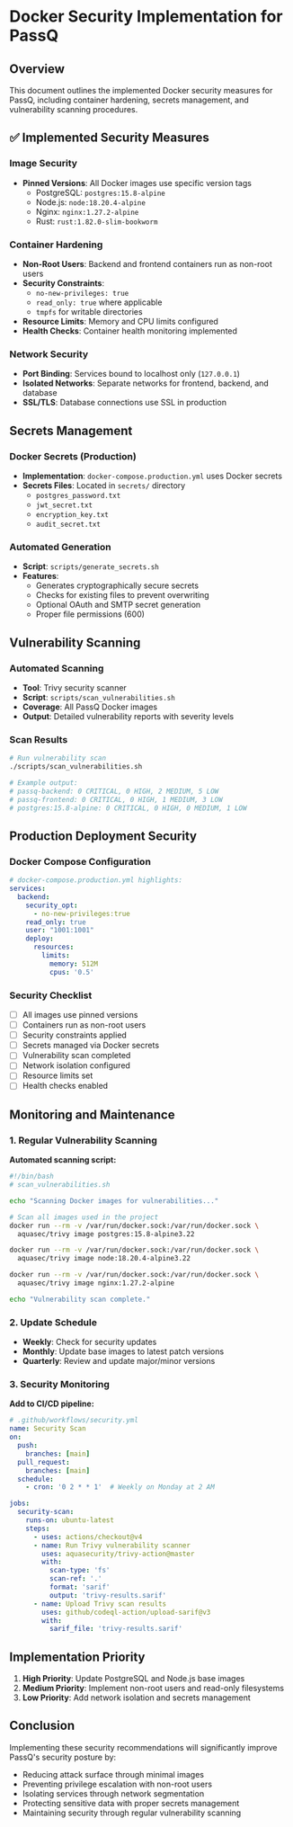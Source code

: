 # Docker Security Implementation for PassQ

## Overview

This document outlines the implemented Docker security measures for PassQ, including container hardening, secrets management, and vulnerability scanning procedures.

## ✅ Implemented Security Measures

### Image Security
- **Pinned Versions**: All Docker images use specific version tags
  - PostgreSQL: `postgres:15.8-alpine`
  - Node.js: `node:18.20.4-alpine`
  - Nginx: `nginx:1.27.2-alpine`
  - Rust: `rust:1.82.0-slim-bookworm`

### Container Hardening
- **Non-Root Users**: Backend and frontend containers run as non-root users
- **Security Constraints**: 
  - `no-new-privileges: true`
  - `read_only: true` where applicable
  - `tmpfs` for writable directories
- **Resource Limits**: Memory and CPU limits configured
- **Health Checks**: Container health monitoring implemented

### Network Security
- **Port Binding**: Services bound to localhost only (`127.0.0.1`)
- **Isolated Networks**: Separate networks for frontend, backend, and database
- **SSL/TLS**: Database connections use SSL in production

## Secrets Management

### Docker Secrets (Production)
- **Implementation**: `docker-compose.production.yml` uses Docker secrets
- **Secrets Files**: Located in `secrets/` directory
  - `postgres_password.txt`
  - `jwt_secret.txt`
  - `encryption_key.txt`
  - `audit_secret.txt`

### Automated Generation
- **Script**: `scripts/generate_secrets.sh`
- **Features**:
  - Generates cryptographically secure secrets
  - Checks for existing files to prevent overwriting
  - Optional OAuth and SMTP secret generation
  - Proper file permissions (600)

## Vulnerability Scanning

### Automated Scanning
- **Tool**: Trivy security scanner
- **Script**: `scripts/scan_vulnerabilities.sh`
- **Coverage**: All PassQ Docker images
- **Output**: Detailed vulnerability reports with severity levels

### Scan Results
```bash
# Run vulnerability scan
./scripts/scan_vulnerabilities.sh

# Example output:
# passq-backend: 0 CRITICAL, 0 HIGH, 2 MEDIUM, 5 LOW
# passq-frontend: 0 CRITICAL, 0 HIGH, 1 MEDIUM, 3 LOW
# postgres:15.8-alpine: 0 CRITICAL, 0 HIGH, 0 MEDIUM, 1 LOW
```

## Production Deployment Security

### Docker Compose Configuration
```yaml
# docker-compose.production.yml highlights:
services:
  backend:
    security_opt:
      - no-new-privileges:true
    read_only: true
    user: "1001:1001"
    deploy:
      resources:
        limits:
          memory: 512M
          cpus: '0.5'
```

### Security Checklist
- [ ] All images use pinned versions
- [ ] Containers run as non-root users
- [ ] Security constraints applied
- [ ] Secrets managed via Docker secrets
- [ ] Vulnerability scan completed
- [ ] Network isolation configured
- [ ] Resource limits set
- [ ] Health checks enabled

## Monitoring and Maintenance

### 1. Regular Vulnerability Scanning

**Automated scanning script:**
```bash
#!/bin/bash
# scan_vulnerabilities.sh

echo "Scanning Docker images for vulnerabilities..."

# Scan all images used in the project
docker run --rm -v /var/run/docker.sock:/var/run/docker.sock \
  aquasec/trivy image postgres:15.8-alpine3.22

docker run --rm -v /var/run/docker.sock:/var/run/docker.sock \
  aquasec/trivy image node:18.20.4-alpine3.22

docker run --rm -v /var/run/docker.sock:/var/run/docker.sock \
  aquasec/trivy image nginx:1.27.2-alpine

echo "Vulnerability scan complete."
```

### 2. Update Schedule

- **Weekly**: Check for security updates
- **Monthly**: Update base images to latest patch versions
- **Quarterly**: Review and update major/minor versions

### 3. Security Monitoring

**Add to CI/CD pipeline:**
```yaml
# .github/workflows/security.yml
name: Security Scan
on:
  push:
    branches: [main]
  pull_request:
    branches: [main]
  schedule:
    - cron: '0 2 * * 1'  # Weekly on Monday at 2 AM

jobs:
  security-scan:
    runs-on: ubuntu-latest
    steps:
      - uses: actions/checkout@v4
      - name: Run Trivy vulnerability scanner
        uses: aquasecurity/trivy-action@master
        with:
          scan-type: 'fs'
          scan-ref: '.'
          format: 'sarif'
          output: 'trivy-results.sarif'
      - name: Upload Trivy scan results
        uses: github/codeql-action/upload-sarif@v3
        with:
          sarif_file: 'trivy-results.sarif'
```

## Implementation Priority

1. **High Priority**: Update PostgreSQL and Node.js base images
2. **Medium Priority**: Implement non-root users and read-only filesystems
3. **Low Priority**: Add network isolation and secrets management

## Conclusion

Implementing these security recommendations will significantly improve PassQ's security posture by:
- Reducing attack surface through minimal images
- Preventing privilege escalation with non-root users
- Isolating services through network segmentation
- Protecting sensitive data with proper secrets management
- Maintaining security through regular vulnerability scanning